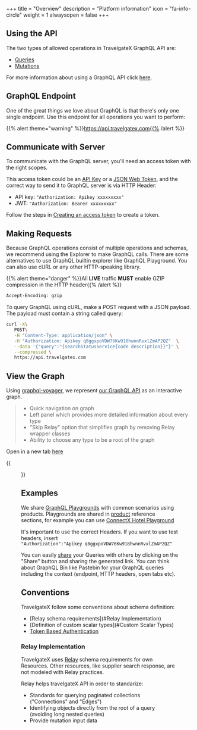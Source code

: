 +++
title = "Overview"
description = "Platform information"
icon = "fa-info-circle"
weight = 1
alwaysopen = false
+++

## Using the API

The two types of allowed operations in TravelgateX GraphQL API are:

* [Queries](http://graphql.org/learn/queries/)
* [Mutations](http://graphql.org/learn/queries/)

For more information about using a GraphQL API click [here](/learning-graphql/).

## GraphQL Endpoint
One of the great things we love about GraphQL is that there's only one single endpoint. Use this endpoint for all operations you want to perform: 

{{% alert theme="warning" %}}https://api.travelgatex.com{{% /alert %}} 

## Communicate with Server

To communicate with the GraphQL server, you'll need an access token with the right scopes.

This access token could be an [API Key](/admin/security/authentication/#api-keys) or a [JSON Web Token](/admin/security/authentication/#json-web-tokens), and the correct way to send it to GraphQL server is via HTTP Header:

* API key: `"Authorization: Apikey xxxxxxxxx"`
* JWT: `"Authorization: Bearer xxxxxxxxx"`

Follow the steps in [Creating an access token](/admin/security/authentication/#creating-an-access-token) to create a token.


## Making Requests

Because GraphQL operations consist of multiple operations and schemas, we recommend using the Explorer to make GraphQL calls.
There are some alternatives to use GraphQL builtin explorer like GraphQL Playground. You can also use cURL or any other HTTP-speaking library.

{{% alert theme="danger" %}}All **LIVE** traffic **MUST** enable GZIP compression in the HTTP header{{% /alert %}} 

```html
Accept-Encoding: gzip
```

To query GraphQL using cURL, make a POST request with a JSON payload. The payload must contain a string called query:

```bash
curl -X\
   POST\
   -H "Content-Type: application/json" \
   -H "Authorization: Apikey q8ggxpoVDW76Kw918hwnnRvxlZmAP2QZ"  \
   --data '{"query":"{searchStatusService{code description}}"}' \
   --compressed \
   https://api.travelgatex.com
```

## View the Graph

Using [graphql-voyager](https://github.com/APIs-guru/graphql-voyager), we represent [our GraphQL API](https://api.travelgatex.com) as an interactive graph.

> * Quick navigation on graph
> * Left panel which provides more detailed information about every type
> * "Skip Relay" option that simplifies graph by removing Relay wrapper classes
> * Ability to choose any type to be a root of the graph


Open in a new tab [here](https://api.travelgatex.com/voyager)

{{<figure src="/images/voyager.gif" link="https://api.travelgatex.com/voyager"  alt="travelgateX Schema Documentation">}}


## Examples
We share [GraphQL Playgrounds](https://github.com/graphcool/graphql-playground) with common scenarios using products.
Playgrounds are shared in [product](/product/) reference sections, for example you can use  [ConnectX Hotel Playground](https://graphqlbin.com/JYRtB)

It's important to use the correct Headers. If you want to use test headers, insert `"Authorization":"Apikey q8ggxpoVDW76Kw918hwnnRvxlZmAP2QZ"`

You can easily [share](https://github.com/graphcool/graphql-playground#how-does-graphql-bin-work) your Queries with others by clicking on the "Share" button and sharing the generated link. You can think about GraphQL Bin like Pastebin for your GraphQL queries including the context (endpoint, HTTP headers, open tabs etc).

## Conventions

TravelgateX follow some conventions about schema definition:

* [Relay schema requirements](#Relay Implementation)
* [Definition of custom scalar types](#Custom Scalar Types)
* [Token Based Authentication](/getting-started/security/#Authentication)

### Relay Implementation
TravelgateX uses [Relay](https://facebook.github.io/relay/) schema requirements for own Resources.
Other resources, like supplier search response, are not modeled with Relay practices.

Relay helps travelgateX API in order to standarize:

* Standards for querying paginated collections ("Connections" and "Edges")
* Identifying objects directly from the root of a query (avoiding long nested queries)
* Provide mutation input data
